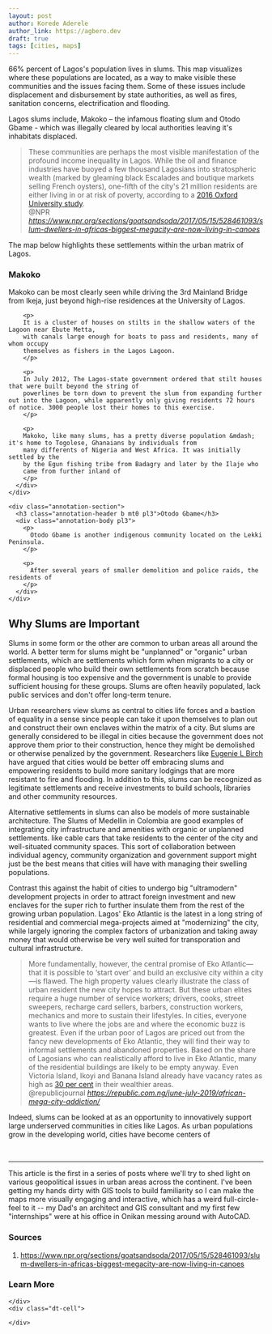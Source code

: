 ```yaml
---
layout: post
author: Korede Aderele
author_link: https://agbero.dev
draft: true
tags: [cities, maps]
---
```


66% percent of Lagos's population lives in slums. This map visualizes where these populations are located, as a way to make visible these communities and the issues facing them. Some of these issues include displacement and disbursement by state authorities, as well as fires, sanitation concerns, electrification and flooding.

Lagos slums include, Makoko – the infamous floating slum and Otodo Gbame - which was illegally cleared by local authorities leaving it's inhabitats displaced.

<blockquote 
  class="quoteback"
  darkmode="" 
  data-title="Slum%20Dwellers%20In%20Africa's%20Biggest%20Megacity%20Are%20Now%20Living%20In%20Canoes"
  data-author="@NPR" cite="https://www.npr.org/sections/goatsandsoda/2017/05/15/528461093/slum-dwellers-in-africas-biggest-megacity-are-now-living-in-canoes">
  These communities are perhaps the most visible manifestation of the profound income inequality in Lagos. While the oil and finance industries have buoyed a few thousand Lagosians into stratospheric wealth (marked by gleaming black Escalades and boutique markets selling French oysters), one-fifth of the city's 21 million residents are either living in or at risk of poverty, according to a <a href="https://www.documentcloud.org/documents/3719246-NGA.html" target="_blank" rel="noopener">2016 Oxford University study</a>.
  <footer>
  @NPR
    <cite>
      <a href="https://www.npr.org/sections/goatsandsoda/2017/05/15/528461093/slum-dwellers-in-africas-biggest-megacity-are-now-living-in-canoes">
        https://www.npr.org/sections/goatsandsoda/2017/05/15/528461093/slum-dwellers-in-africas-biggest-megacity-are-now-living-in-canoes
      </a>
    </cite>
  </footer>
</blockquote>
<script note="" src="https://cdn.jsdelivr.net/gh/Blogger-Peer-Review/quotebacks@1/quoteback.js"></script>

The map below highlights these settlements within the urban matrix of Lagos.

<!--
  This block of code below contains the map and the text carousel beside it. Scrolling to each new section of the carousel 
--->
<div class="MAP-container flex flex-row">
  <div id="lagos-slums-map" class="MAP"></div>

  <div class="map-annotation f6 pb0 flex flex-column" onscroll="mapScroll(event)">
    <div class="annotation-section">
      <h3 class="annotation-header b mt0 pl3">Makoko</h3>
      <div class="annotation-body pl3">
        <p>
        Makoko can be most clearly seen while driving the 3rd Mainland Bridge from Ikeja, just beyond high-rise residences at the University of Lagos. 
        </p>

        <p>
        It is a cluster of houses on stilts in the shallow waters of the Lagoon near Ebute Metta, 
        with canals large enough for boats to pass and residents, many of whom occupy 
        themselves as fishers in the Lagos Lagoon.
        </p>

        <p>
        In July 2012, The Lagos-state government ordered that stilt houses that were built beyond the string of 
        powerlines be torn down to prevent the slum from expanding further out into the Lagoon, while apparently only giving residents 72 hours of notice. 3000 people lost their homes to this exercise.
        </p>

        <p>
        Makoko, like many slums, has a pretty diverse population &mdash; it's home to Togolese, Ghanaians by individuals from 
        many differents of Nigeria and West Africa. It was initially settled by the 
        by the Egun fishing tribe from Badagry and later by the Ilaje who 
        came from further inland of 
        </p>
      </div>
    </div>

    <div class="annotation-section">
      <h3 class="annotation-header b mt0 pl3">Otodo Gbame</h3>
      <div class="annotation-body pl3">
        <p>
          Otodo Gbame is another indigenous community located on the Lekki Peninsula.
        </p>

        <p>
          After several years of smaller demolition and police raids, the residents of 
        </p>
      </div>
    </div>
  </div>
</div>

## Why Slums are Important
Slums in some form or the other are common to urban areas all around the world. 
A better term for slums might be "unplanned" or "organic" urban settlements, which are settlements which form when migrants to a city or 
displaced people who build their own settlements from scratch because formal housing is too expensive and the government is 
unable to provide sufficient housing for these groups. 
Slums are often heavily populated, lack public services and don't offer long-term tenure.

Urban researchers view slums as central to cities life forces and a bastion of equality in a sense since people can take it upon 
themselves to plan out and construct their own enclaves within the matrix of a city. 
But slums are generally considered to be illegal in cities because the government does not approve them prior to their construction, hence 
they might be demolished or otherwise penalized by the government. 
Researchers like [Eugenie L Birch](https://www.design.upenn.edu/city-regional-planning/phd/people/eugenie-l-birch) have argued that cities 
would be better off embracing slums and empowering residents to build more sanitary lodgings that are more resistant to fire and flooding. 
In addition to this, slums can be recognized as legitimate settlements and receive investments to build schools, libraries and other 
community resources.

Alternative settlements in slums can also be models of more sustainable architecture. The Slums of Medellin in Colombia are good examples of integrating city infrastructure and amenities with organic or unplanned settlements. like cable cars that take residents to the center of the city and well-situated community spaces. This sort of collaboration between individual agency, community organization and government support might just be the best means that cities will have with managing their swelling populations. 

Contrast this against the habit of cities to undergo big "ultramodern" development projects in order to attract foreign 
investment and new enclaves for the super rich to further insulate them from the rest of the growing urban population. 
Lagos' Eko Atlantic is the latest in a long string of residential and commercial mega-projects aimed at "modernizing" the 
city, while largely ignoring the complex factors of urbanization and taking away money that would otherwise be very well suited for 
transporation and cultural infrastructure.

<blockquote 
  class="quoteback" darkmode="" 
  data-author="Zombiescapes: Africa's Megacity Addiction" 
  data-title="Dafe Opotu for @republicjournal" 
  cite="https://republic.com.ng/june-july-2019/african-mega-city-addiction/">
  More fundamentally, however, the central promise of Eko Atlantic—that it is possible to ‘start over’ and build an exclusive city within a city—is flawed. The high property values clearly illustrate the class of urban resident the new city hopes to attract. But these urban elites require a huge number of service workers; drivers, cooks, street sweepers, recharge card sellers, barbers, construction workers, mechanics and more to sustain their lifestyles. In cities, everyone wants to live where the jobs are and where the economic buzz is greatest. Even if the urban poor of Lagos are priced out from the fancy new developments of Eko Atlantic, they will find their way to informal settlements and abandoned properties. Based on the share of Lagosians who can realistically afford to live in Eko Atlantic, many of the residential buildings are likely to be empty anyway. Even Victoria Island, Ikoyi and Banana Island already have vacancy rates as high as <a href="https://www.bloomberg.com/news/articles/2018-05-29/eko-atlantic-city-eyes-2023-finish-as-nigeria-economy-rebounds" target="_blank" rel="noopener">30 per cent</a> in their wealthier areas.
  <footer>@republicjournal<cite> <a href="https://republic.com.ng/june-july-2019/african-mega-city-addiction/">https://republic.com.ng/june-july-2019/african-mega-city-addiction/</a></cite></footer>
</blockquote>
<script note="" src="https://cdn.jsdelivr.net/gh/Blogger-Peer-Review/quotebacks@1/quoteback.js"></script>

Indeed, slums can be looked at as an opportunity to innovatively support large underserved communities in cities like Lagos. As urban populations grow in the developing world, cities have become centers of 

<br/>

----

This article is the first in a series of posts where we'll try to shed light on various geopolitical issues in urban areas across the continent. 
I've been getting my hands dirty with GIS tools to build familiarity 
so I can make the maps more visually engaging and interactive, which has a weird full-circle-feel to it -- my Dad's an architect and 
GIS consultant and my first few "internships" were at his office in Onikan messing around with AutoCAD.

### Sources

1. https://www.npr.org/sections/goatsandsoda/2017/05/15/528461093/slum-dwellers-in-africas-biggest-megacity-are-now-living-in-canoes

### Learn More

<div class="dt">
  <div class="dt-row">
    <div class="dt-cell">

    </div>
    <div class="dt-cell">
      
    </div>
  </div>

  <div class="dt-row">

  </div>
</div>

<!---------------------------------------------------------------------> 

<script mapscript>
  let map = L.map('lagos-slums-map').setView([6.498820462853738, 3.3958632487106137], 15);

  L.tileLayer('http://{s}.google.com/vt/lyrs=s&x={x}&y={y}&z={z}', {
    maxZoom: 20,
    subdomains:['mt0','mt1','mt2','mt3'],
    attribution: '<a href="https://github.com/cyclosm/cyclosm-cartocss-style/releases" title="CyclOSM - Open Bicycle render">CyclOSM</a> | Map data: &copy; <a href="https://www.openstreetmap.org/copyright">OpenStreetMap</a> contributors'
  }).addTo(map);

  omnivore.kml("/maps/data/lagos-slums.kml").addTo(map);

  function panOnClick(latlng) {
    map.panTo(latlng);
  }

  /*
  L.marker([51.5, -0.09]).addTo(map)
    .bindPopup('A pretty CSS3 popup.<br> Easily customizable.')
    .openPopup();
  
  var map = new mapboxgl.Map({
    container: 'lagos-slums-map',
    center: [6, 5],
    zoom: 5,
    style: 'mapbox://styles/mapbox/streets-v11'
  });
  */

  function mapScroll(e) {
    let elHeight = e.target.height;
    if (e.target.scrollY > (elHeight / 1.5)) {
      e.nextSibling.nextSibling.scrollIntoView();
    }
  }
</script>